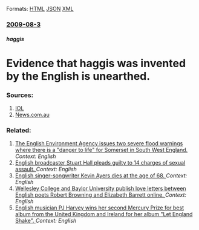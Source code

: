 
Formats: [HTML](/news/2009/08/3/evidence-that-haggis-was-invented-by-the-english-is-unearthed.html)  [JSON](/news/2009/08/3/evidence-that-haggis-was-invented-by-the-english-is-unearthed.json)  [XML](/news/2009/08/3/evidence-that-haggis-was-invented-by-the-english-is-unearthed.xml)  

### [2009-08-3](/news/2009/08/3/index.md)

##### haggis
#  Evidence that haggis was invented by the English is unearthed. 




### Sources:

1. [IOL](http://www.int.iol.co.za/index.php?set_id=1&click_id=29&art_id=nw20090803003456332C455826)
2. [News.com.au](http://www.news.com.au/story/0,23599,25873732-38200,00.html?from=public_rss)

### Related:

1. [The English Environment Agency issues two severe flood warnings where there is a "danger to life" for Somerset in South West England. ](/news/2014/02/6/the-english-environment-agency-issues-two-severe-flood-warnings-where-there-is-a-danger-to-life-for-somerset-in-south-west-england.md) _Context: English_
2. [English broadcaster Stuart Hall pleads guilty to 14 charges of sexual assault. ](/news/2013/05/2/english-broadcaster-stuart-hall-pleads-guilty-to-14-charges-of-sexual-assault.md) _Context: English_
3. [English singer-songwriter Kevin Ayers dies at the age of 68. ](/news/2013/02/18/english-singer-songwriter-kevin-ayers-dies-at-the-age-of-68.md) _Context: English_
4. [Wellesley College and Baylor University publish love letters between English poets Robert Browning and Elizabeth Barrett online. ](/news/2012/02/14/wellesley-college-and-baylor-university-publish-love-letters-between-english-poets-robert-browning-and-elizabeth-barrett-online.md) _Context: English_
5. [English musician PJ Harvey wins her second Mercury Prize for best album from the United Kingdom and Ireland for her album "Let England Shake". ](/news/2011/09/6/english-musician-pj-harvey-wins-her-second-mercury-prize-for-best-album-from-the-united-kingdom-and-ireland-for-her-album-let-england-shake.md) _Context: English_
